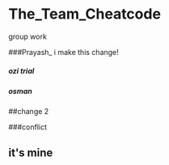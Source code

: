 # The_Team_Cheatcode
group work


###Prayash_ i make this change!

##### ozi trial 
##### osman


##change 2




###conflict

## it's mine


